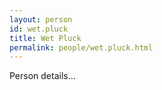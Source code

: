 ```yaml
---
layout: person
id: wet.pluck
title: Wet Pluck
permalink: people/wet.pluck.html
---
```


Person details...